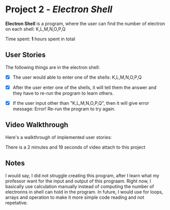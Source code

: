 # Project 2 - *Electron Shell*

**Electron Shell** is a program, where the user can find the number of electron on each shell: K,L,M,N,O,P,Q

Time spent: **1** hours spent in total

## User Stories

The following things are in the electron shell:

- [x] The user would able to enter one of the shells: K,L,M,N,O,P,Q
- [x] After the user enter one of the shells, it will tell them the answer and they have to re-run the program to learn others. 
- [x] If the user input other than "K,L,M,N,O,P,Q", then it will give error message: Error! Re-run the program to try again. 


## Video Walkthrough

Here's a walkthrough of implemented user stories:

There is a 2 minutes and 19 seconds of video attach to this project

## Notes
I would say, I did not struggle creating this program, after I learn what my professor want for the input and output of this prograam. Right now, I basically use calculation manually instead of computing the number of electronns in shell can hold in the program.
In future, I would use for loops, arrays and operation to make it more simple code reading and not repetative. 
